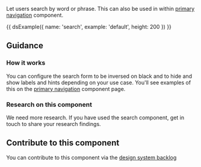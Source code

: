 Let users search by word or phrase. This can also be used in within [primary navigation](/components/primary-navigation) component.

{{ dsExample({
  name: 'search',
  example: 'default',
  height: 200
}) }}

## Guidance

### How it works

You can configure the search form to be inversed on black and to hide and show labels and hints depending on your use case. You'll see examples of this on the [primary navigation](/components/primary-navigation/) component page.

### Research on this component

We need more research. If you have used the search component, get in touch to share your research findings.

## Contribute to this component

You can contribute to this component via the [design system backlog](https://github.com/ministryofjustice/mojdt-design-system-backlog/)
